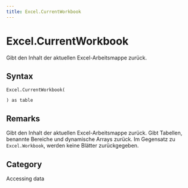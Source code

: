 ```yaml
---
title: Excel.CurrentWorkbook
---
```


# Excel.CurrentWorkbook


Gibt den Inhalt der aktuellen Excel-Arbeitsmappe zurück.


## Syntax

```powerquery
Excel.CurrentWorkbook(

) as table
```


## Remarks

Gibt den Inhalt der aktuellen Excel-Arbeitsmappe zurück. Gibt Tabellen, benannte Bereiche und dynamische Arrays zurück. Im Gegensatz zu <code>Excel.Workbook</code>, werden keine Blätter zurückgegeben.



## Category
Accessing data
